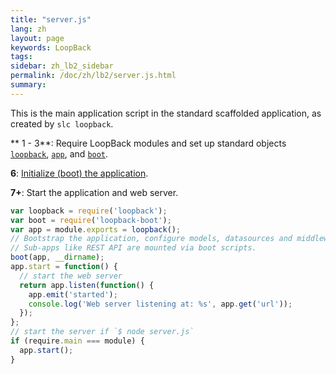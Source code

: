 ```yaml
---
title: "server.js"
lang: zh
layout: page
keywords: LoopBack
tags:
sidebar: zh_lb2_sidebar
permalink: /doc/zh/lb2/server.js.html
summary:
---
```


This is the main application script in the standard scaffolded application, as created by `slc loopback`.

**
1 - 3**: Require LoopBack modules and set up standard objects [`loopback`](http://apidocs.strongloop.com/loopback/#loopback), [`app`](http://apidocs.strongloop.com/loopback/#var-app-loopback), and [`boot`](http://apidocs.strongloop.com/loopback-boot/#boot).

**6**: [Initialize (boot) the application](/doc/{{page.lang}}/lb2/6095038.html).

**7+**: Start the application and web server.

```js
var loopback = require('loopback');
var boot = require('loopback-boot');
var app = module.exports = loopback();
// Bootstrap the application, configure models, datasources and middleware.
// Sub-apps like REST API are mounted via boot scripts.
boot(app, __dirname);
app.start = function() {
  // start the web server
  return app.listen(function() {
    app.emit('started');
    console.log('Web server listening at: %s', app.get('url'));
  });
};
// start the server if `$ node server.js`
if (require.main === module) {
  app.start();
}
```
